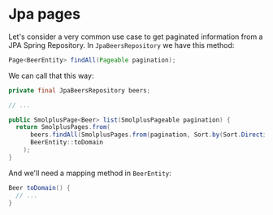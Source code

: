 # Jpa pages

Let's consider a very common use case to get paginated information from a JPA Spring Repository. In `JpaBeersRepository` we have this method: 

```java
Page<BeerEntity> findAll(Pageable pagination);
```

We can call that this way: 

```java
private final JpaBeersRepository beers;

// ...

public SmolplusPage<Beer> list(SmolplusPageable pagination) {
  return SmolplusPages.from(
      beers.findAll(SmolplusPages.from(pagination, Sort.by(Sort.Direction.ASC, "name"))),
      BeerEntity::toDomain
    );
}
```

And we'll need a mapping method in `BeerEntity`: 

```java
Beer toDomain() {
  // ...
}
```